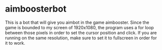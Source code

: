 # aimboosterbot
This is a bot that will give you aimbot in the game aimbooster. Since the game is bounded to my screen of 1920x1080, the program uses a for loop between those pixels in order to set the cursor position and click. If you are running on the same resolution, make sure to set it to fullscreen in order for it to work. 
